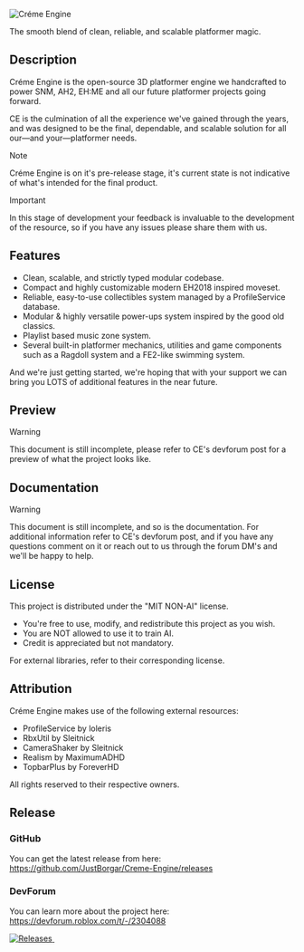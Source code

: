![Créme Engine](https://devforum-uploads.s3.dualstack.us-east-2.amazonaws.com/uploads/original/5X/a/4/e/9/a4e9ce9cd28a8e8f4e8d7fe3a900e3029fc22912.png)

The smooth blend of clean, reliable, and scalable platformer magic.

## Description ##

Créme Engine is the open-source 3D platformer engine we handcrafted to power SNM, AH2, EH:ME and all our future platformer projects going forward.

CE is the culmination of all the experience we've gained through the years, and was designed to be the final, dependable, and scalable solution for all our—and your—platformer needs.

> [!NOTE]
> Créme Engine is on it's pre-release stage, it's current state is not indicative of what's intended for the final product.

> [!IMPORTANT]
> In this stage of development your feedback is invaluable to the development of the resource, so if you have any issues please share them with us.

## Features ##

* Clean, scalable, and strictly typed modular codebase.
* Compact and highly customizable modern EH2018 inspired moveset.
* Reliable, easy-to-use collectibles system managed by a ProfileService database.
* Modular & highly versatile power-ups system inspired by the good old classics.
* Playlist based music zone system.
* Several built-in platformer mechanics, utilities and game components such as a Ragdoll system and a FE2-like swimming system.

And we're just getting started, we're hoping that with your support we can bring you LOTS of additional features in the near future.

## Preview ##

> [!WARNING]
> This document is still incomplete, please refer to CE's devforum post for a preview of what the project looks like.

## Documentation ##

> [!WARNING]
> This document is still incomplete, and so is the documentation. For additional information refer to CE's devforum post, and if you have any questions comment on it or reach out to us through the forum DM's and we'll be happy to help.

## License ##

This project is distributed under the "MIT NON-AI" license.
* You're free to use, modify, and redistribute this project as you wish.
* You are NOT allowed to use it to train AI.
* Credit is appreciated but not mandatory.

For external libraries, refer to their corresponding license.

## Attribution ##

Créme Engine makes use of the following external resources:
* ProfileService by loleris
* RbxUtil by Sleitnick
* CameraShaker by Sleitnick
* Realism by MaximumADHD
* TopbarPlus by ForeverHD

All rights reserved to their respective owners.

## Release ##

### GitHub

You can get the latest release from here:
https://github.com/JustBorgar/Creme-Engine/releases

### DevForum

You can learn more about the project here:
https://devforum.roblox.com/t/-/2304088

<a href="https://github.com/JustBorgar/Creme-Engine/releases">
    <img alt="Releases" src="https://img.shields.io/github/v/release/JustBorgar/Creme-Engine">
    </img>
</a>

<a href="https://github.com/JustBorgar/Creme-Engine">
    <img alt="" src="https://img.shields.io/github/downloads/JustBorgar/Creme-Engine/total">
    </img>
</a>
